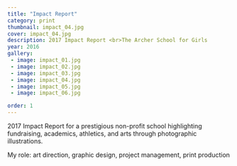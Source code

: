 ```yaml
---
title: "Impact Report"
category: print
thumbnail: impact_04.jpg
cover: impact_04.jpg
description: 2017 Impact Report <br>The Archer School for Girls
year: 2016
gallery:
 - image: impact_01.jpg
 - image: impact_02.jpg
 - image: impact_03.jpg
 - image: impact_04.jpg
 - image: impact_05.jpg
 - image: impact_06.jpg

order: 1
---
```


2017 Impact Report for a prestigious non-profit school highlighting fundraising, academics, athletics, and arts through photographic illustrations.

My role: art direction, graphic design, project management, print production
